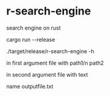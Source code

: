 # r-search-engine

search engine on rust

cargo run --release

./target/release/r-search-engine -h

in first argument file with path1/n
                            path2

in second argument file with text

name outputfile.txt
